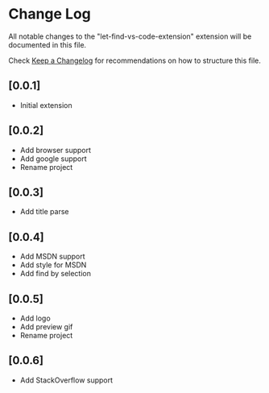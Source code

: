 # Change Log

All notable changes to the "let-find-vs-code-extension" extension will be documented in this file.

Check [Keep a Changelog](http://keepachangelog.com/) for recommendations on how to structure this file.

## [0.0.1]

- Initial extension

## [0.0.2]

- Add browser support
- Add google support
- Rename project

## [0.0.3]

- Add title parse

## [0.0.4]

- Add MSDN support
- Add style for MSDN
- Add find by selection

## [0.0.5]

- Add logo
- Add preview gif
- Rename project

## [0.0.6]

- Add StackOverflow support